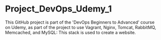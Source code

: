 # Project_DevOps_Udemy_1
This GitHub project is part of the 'DevOps Beginners to Advanced' course on Udemy, as part of the project to use Vagrant, Nginx, Tomcat, RabbitMQ, Memcached, and MySQL:  This stack is used to create a website.

